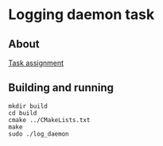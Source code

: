 # Logging daemon task

## About
[Task assignment](https://github.com/Cropi/task)

## Building and running
```
mkdir build
cd build
cmake ../CMakeLists.txt
make
sudo ./log_daemon
```
